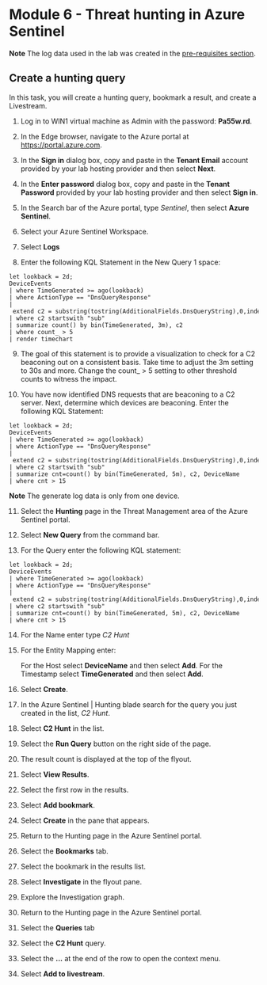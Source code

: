 # Module 6 - Threat hunting in Azure Sentinel

**Note** The log data used in the lab was created in the [pre-requisites section](00-prerequisites.md#conduct-attacks).  

## Create a hunting query

In this task, you will create a hunting query, bookmark a result, and create a Livestream.

1. Log in to WIN1 virtual machine as Admin with the password: **Pa55w.rd**.  

2. In the Edge browser, navigate to the Azure portal at https://portal.azure.com.

3. In the **Sign in** dialog box, copy and paste in the **Tenant Email** account provided by your lab hosting provider and then select **Next**.

4. In the **Enter password** dialog box, copy and paste in the **Tenant Password** provided by your lab hosting provider and then select **Sign in**.

5. In the Search bar of the Azure portal, type *Sentinel*, then select **Azure Sentinel**.

6. Select your Azure Sentinel Workspace.

7. Select **Logs** 

8. Enter the following KQL Statement in the New Query 1 space:

```KQL
let lookback = 2d;
DeviceEvents
| where TimeGenerated >= ago(lookback) 
| where ActionType == "DnsQueryResponse"
| extend c2 = substring(tostring(AdditionalFields.DnsQueryString),0,indexof(tostring(AdditionalFields.DnsQueryString),"."))
| where c2 startswith "sub"
| summarize count() by bin(TimeGenerated, 3m), c2
| where count_ > 5
| render timechart 
```

9. The goal of this statement is to provide a visualization to check for a C2 beaconing out on a consistent basis.  Take time to adjust the 3m setting to 30s and more.  Change the count_ > 5 setting to other threshold counts to witness the impact.

10. You have now identified DNS requests that are beaconing to a C2 server.  Next, determine which devices are beaconing.  Enter the following KQL Statement:

```KQL
let lookback = 2d;
DeviceEvents
| where TimeGenerated >= ago(lookback) 
| where ActionType == "DnsQueryResponse"
| extend c2 = substring(tostring(AdditionalFields.DnsQueryString),0,indexof(tostring(AdditionalFields.DnsQueryString),"."))
| where c2 startswith "sub"
| summarize cnt=count() by bin(TimeGenerated, 5m), c2, DeviceName
| where cnt > 15
```

**Note** The generate log data is only from one device.

11. Select the **Hunting** page in the Threat Management area of the Azure Sentinel portal.

12. Select **New Query** from the command bar.

13. For the Query enter the following KQL statement:

```KQL
let lookback = 2d;
DeviceEvents
| where TimeGenerated >= ago(lookback) 
| where ActionType == "DnsQueryResponse"
| extend c2 = substring(tostring(AdditionalFields.DnsQueryString),0,indexof(tostring(AdditionalFields.DnsQueryString),"."))
| where c2 startswith "sub"
| summarize cnt=count() by bin(TimeGenerated, 5m), c2, DeviceName
| where cnt > 15
```

14. For the Name enter type *C2 Hunt*

15. For the Entity Mapping enter:

    For the Host select **DeviceName** and then select **Add**.
    For the Timestamp select **TimeGenerated** and then select **Add**.

16. Select **Create**.

17. In the Azure Sentinel | Hunting blade search for the query you just created in the list, *C2 Hunt*.

18. Select **C2 Hunt** in the list.

19.  Select the **Run Query** button on the right side of the page.

20. The result count is displayed at the top of the flyout.

21. Select **View Results**.

22. Select the first row in the results. 

23. Select **Add bookmark**.

24. Select **Create** in the pane that appears.

25. Return to the Hunting page in the Azure Sentinel portal.

26. Select the **Bookmarks** tab.

27. Select the bookmark in the results list.

28. Select **Investigate** in the flyout pane.

29. Explore the Investigation graph.

30. Return to the Hunting page in the Azure Sentinel portal.

31. Select the **Queries** tab

32. Select the **C2 Hunt** query.

33. Select the **...** at the end of the row to open the context menu.

34. Select **Add to livestream**.